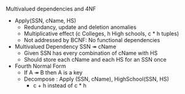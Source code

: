 Multivalued dependencies and 4NF
  - Apply(SSN, cName, HS)
    - Redundancy, update and deletion anomalies
    - Multiplicative effect (c Colleges, h High schools, c * h tuples)
    - Not addressed by BCNF: No functional dependencies
  - Multivalued Dependency SSN ↠ cName
    - Given SSN has every combination of cName with HS
    - Should store each cName and each HS for an SSN once
  - Fourth Normal Form
    - If A ↠ B then A is a key
    - Decompose : Apply (SSN, cName), HighSchool(SSN, HS)
      - c + h instead of c * h
      
